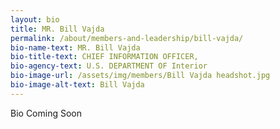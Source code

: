 ```yaml
---
layout: bio
title: MR. Bill Vajda
permalink: /about/members-and-leadership/bill-vajda/
bio-name-text: MR. Bill Vajda
bio-title-text: CHIEF INFORMATION OFFICER,
bio-agency-text: U.S. DEPARTMENT OF Interior
bio-image-url: /assets/img/members/Bill Vajda headshot.jpg
bio-image-alt-text: Bill Vajda
---
```


Bio Coming Soon 
